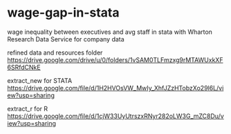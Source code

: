 # wage-gap-in-stata
wage inequality between executives and avg staff in stata with Wharton Research Data Service for company data

refined data and resources folder
https://drive.google.com/drive/u/0/folders/1vSAM0TLFmzxg9rMTAWUxkXF6SRfdCNkE

extract_new for STATA
https://drive.google.com/file/d/1H2HVOsVW_MwIy_XhfJZzHTobzXo29l6L/view?usp=sharing

extract_r for R
https://drive.google.com/file/d/1cjW33UyUtrszxRNyr282oLW3G_mZC8Du/view?usp=sharing
